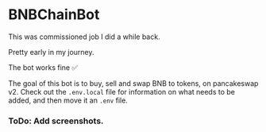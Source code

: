 # BNBChainBot

This was commissioned job I did a while back.

Pretty early in my journey.

The bot works fine ✅

The goal of this bot is to buy, sell and swap BNB to tokens, on pancakeswap v2.
Check out the `.env.local` file for information on what needs to be added, and then move it an `.env` file.

### ToDo: Add screenshots.
